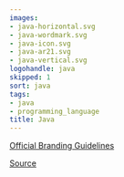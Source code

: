 ```yaml
---
images:
- java-horizontal.svg
- java-wordmark.svg
- java-icon.svg
- java-ar21.svg
- java-vertical.svg
logohandle: java
skipped: 1
sort: java
tags:
- java
- programming_language
title: Java
---
```


[Official Branding Guidelines](http://www.oracle.com/us/technologies/java/java-licensing-logo-guidelines-1908204.pdf)

[Source](https://upload.wikimedia.org/wikipedia/de/e/e1/Java-Logo.svg)
